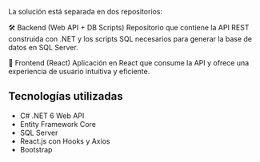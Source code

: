 La solución está separada en dos repositorios:

🛠️ Backend (Web API + DB Scripts)
Repositorio que contiene la API REST construida con .NET y los scripts SQL necesarios para generar la base de datos en SQL Server.

🎨 Frontend (React)
Aplicación en React que consume la API y ofrece una experiencia de usuario intuitiva y eficiente.

## Tecnologías utilizadas

- C# .NET 6 Web API
- Entity Framework Core
- SQL Server
- React.js con Hooks y Axios
- Bootstrap 
